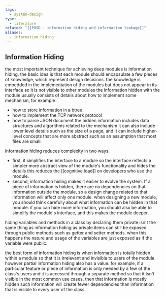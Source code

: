 ```yaml
---
tags:
  - system-design
type:
  - literature
related: "[[POSD - information hiding and information leakage]]"
aliases:
  - information hiding
---
```

## Information Hiding 

the most important technique for achieving deep modules is information hiding. the basic idea is that each module should encapsulate a few pieces of knowledge, which represent design decisions. the knowledge is embedded in the implementation of the modules but does not appear in its interface so it is not visible to other modules the information hidden with the module usually consists of details about how to implement some mechanism, for example
- how to store information in a btree
- how to implement the TCP network protocol
- how to parse JSON document
the hidden information includes data structures and algorithms related to the mechanism it can also include lower level details such as the size of a page, and it can include higher-level concepts that are more abstract such as an assumption that most files are small.

information hiding reduces complexity in two ways.
- first, it simplifies the interface to a module so the interface reflects a simpler more abstract view of the module's functionality and hides the details this reduces the [[cognitive load]] on developers who use the module.
- second, information hiding makes it easier to evolve the system. If a piece of information is hidden, there are no dependencies on that information outside the module, so a design change related to that information will affect only one module.
when designing a new module, you should think carefully about what information can be hidden in that module. if you can hide more information, you should also be able to simplify the module's interface, and this makes the module deeper.

hiding variables and methods in a class by declaring them private isn't the same thing as information hiding as private items can still be exposed through public methods such as getter and setter methods. when this happens the nature and usage of the variables are just exposed as if the variable were public.

the best form of information hiding is when information is totally hidden within a module so that it is irrelevant and invisible to users of the module. however partial information hiding also has a value. for example, if a particular feature or piece of information is only needed by a few of the class's users and it is accessed through a separate method so that it isn't visible in the most common use cases, then that information is mostly hidden such information will create fewer dependencies than information that is visible to every user of the class.